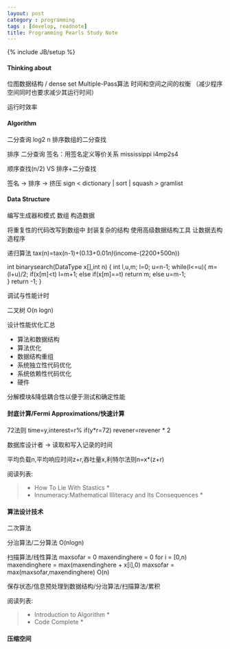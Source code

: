 ```yaml
---
layout: post
category : programming
tags : [develop, readnote]
title: Programming Pearls Study Note
---
```

{% include JB/setup %}

#### Thinking about 

位图数据结构 / dense set
Multiple-Pass算法
时间和空间之间的权衡 （减少程序空间同时也要求减少其运行时间）

运行时效率

#### Algorithm

二分查询 log2 n 
排序数组的二分查找

排序
二分查询
签名：用签名定义等价关系
mississippi i4mp2s4

顺序查找(n/2) VS 排序+二分查找

签名 -> 排序 -> 挤压
sign < dictionary | sort | squash > gramlist

#### Data Structure

编写生成器和模式
数组
构造数据

将重复性的代码改写到数组中
封装复杂的结构
使用高级数据结构工具 
让数据去构造程序

递归算法
tax(n)=tax(n-1)+(0.13+0.01*n)*(income-(2200+500n))

int binarysearch(DataType x[],int n)
{
	int l,u,m;
	l=0;
	u=n-1;
	while(l<=u){
		m=(l+u)/2;
		if(x[m]<t)
			l=m+1;
		else if(x[m]==t)
			return m;
		else 
			u=m-1;	
	}
	return -1;
}

调试与性能计时

二叉树
O(n logn)

设计性能优化汇总
- 算法和数据结构
- 算法优化
- 数据结构重组
- 系统独立性代码优化
- 系统依赖性代码优化
- 硬件

分解模块&降低耦合性以便于测试和确定性能

#### 封底计算/Fermi Approximations/快速计算

72法则 
time=y,interest=r% 
if(y*r=72) 
revener=revener * 2

数据库设计者 -> 读取和写入记录的时间

平均负载n,平均响应时间z+r,吞吐量x,利特尔法则n=x*(z+r)

阅读列表:

> * How To Lie With Stastics *
> * Innumeracy:Mathematical Illiteracy and Its Consequences *


#### 算法设计技术

二次算法

分治算法/二分算法
O(nlogn)

扫描算法/线性算法
maxsofar = 0
maxendinghere = 0
for i = [0,n)
	maxendinghere = max(maxendinghere + x[i],0)
	maxsofar = max(maxsofar,maxendinghere)
O(n)

保存状态/信息预处理到数据结构/分治算法/扫描算法/累积

阅读列表:

> * Introduction to Algorithm *
> * Code Complete *


#### 压缩空间


